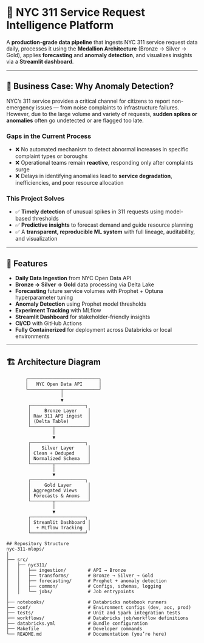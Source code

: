 # 🗽 NYC 311 Service Request Intelligence Platform

A **production-grade data pipeline** that ingests NYC 311 service request data daily, processes it using the **Medallion Architecture** (Bronze → Silver → Gold), applies **forecasting** and **anomaly detection**, and visualizes insights via a **Streamlit dashboard**.

---

## 💼 Business Case: Why Anomaly Detection?

NYC’s 311 service provides a critical channel for citizens to report non-emergency issues — from noise complaints to infrastructure failures.  
However, due to the large volume and variety of requests, **sudden spikes or anomalies** often go undetected or are flagged too late.

### Gaps in the Current Process
- ❌ No automated mechanism to detect abnormal increases in specific complaint types or boroughs  
- ❌ Operational teams remain **reactive**, responding only after complaints surge  
- ❌ Delays in identifying anomalies lead to **service degradation**, inefficiencies, and poor resource allocation  

### This Project Solves
- ✅ **Timely detection** of unusual spikes in 311 requests using model-based thresholds  
- ✅ **Predictive insights** to forecast demand and guide resource planning  
- ✅ A **transparent, reproducible ML system** with full lineage, auditability, and visualization  

---

## 🚀 Features

- **Daily Data Ingestion** from NYC Open Data API  
- **Bronze → Silver → Gold** data processing via Delta Lake  
- **Forecasting** future service volumes with Prophet + Optuna hyperparameter tuning  
- **Anomaly Detection** using Prophet model thresholds  
- **Experiment Tracking** with MLflow  
- **Streamlit Dashboard** for stakeholder-friendly insights  
- **CI/CD** with GitHub Actions  
- **Fully Containerized** for deployment across Databricks or local environments  

---

## 🏗 Architecture Diagram

```text
       ┌──────────────────────────┐
       │   NYC Open Data API      │
       └────────────┬─────────────┘
                    │
                    ▼
        ┌────────────────────┐
        │     Bronze Layer    │
        │ Raw 311 API ingest  │
        │ (Delta Table)       │
        └────────┬────────────┘
                 │
                 ▼
        ┌────────────────────┐
        │    Silver Layer     │
        │ Clean + Deduped     │
        │ Normalized Schema   │
        └────────┬────────────┘
                 │
                 ▼
        ┌────────────────────┐
        │     Gold Layer      │
        │ Aggregated Views    │
        │ Forecasts & Anoms   │
        └────────┬────────────┘
                 │
                 ▼
        ┌────────────────────┐
        │ Streamlit Dashboard │
        │  + MLflow Tracking  │
        └────────────────────┘

## Repository Structure
nyc-311-mlops/
│
├── src/
│   ├── nyc311/
│   │   ├── ingestion/        # API → Bronze
│   │   ├── transforms/       # Bronze → Silver → Gold
│   │   ├── forecasting/      # Prophet + anomaly detection
│   │   ├── common/           # Configs, schemas, logging
│   │   └── jobs/             # Job entrypoints
│
├── notebooks/                # Databricks notebook runners
├── conf/                     # Environment configs (dev, acc, prod)
├── tests/                    # Unit and Spark integration tests
├── workflows/                # Databricks job/workflow definitions
├── databricks.yml            # Bundle configuration
├── Makefile                  # Developer commands
└── README.md                 # Documentation (you’re here)

